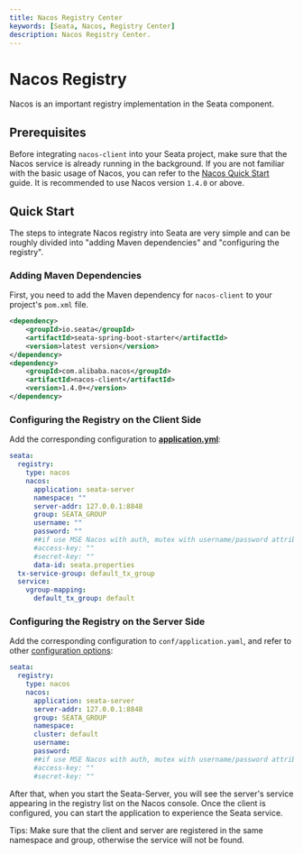 ```yaml
---
title: Nacos Registry Center
keywords: [Seata, Nacos, Registry Center]
description: Nacos Registry Center.
---
```


# Nacos Registry

Nacos is an important registry implementation in the Seata component.

## Prerequisites

Before integrating `nacos-client` into your Seata project, make sure that the Nacos service is already running in the background. If you are not familiar with the basic usage of Nacos, you can refer to the [Nacos Quick Start](https://nacos.io/en-us/docs/quick-start.html) guide. It is recommended to use Nacos version `1.4.0` or above.

## Quick Start

The steps to integrate Nacos registry into Seata are very simple and can be roughly divided into "adding Maven dependencies" and "configuring the registry".

### Adding Maven Dependencies

First, you need to add the Maven dependency for `nacos-client` to your project's `pom.xml` file.

```xml
<dependency>
    <groupId>io.seata</groupId>
    <artifactId>seata-spring-boot-starter</artifactId>
    <version>latest version</version>
</dependency>
<dependency>
    <groupId>com.alibaba.nacos</groupId>
    <artifactId>nacos-client</artifactId>
    <version>1.4.0+</version>
</dependency>
```

### Configuring the Registry on the Client Side

Add the corresponding configuration to [**application.yml**](https://github.com/apache/incubator-seata/blob/2.0.0/script/client/spring/application.yml):

```yaml
seata:
  registry:
    type: nacos
    nacos:
      application: seata-server
      namespace: ""
      server-addr: 127.0.0.1:8848
      group: SEATA_GROUP
      username: ""
      password: ""
      ##if use MSE Nacos with auth, mutex with username/password attribute
      #access-key: ""
      #secret-key: ""
      data-id: seata.properties
  tx-service-group: default_tx_group
  service:
    vgroup-mapping:
      default_tx_group: default

```

### Configuring the Registry on the Server Side

Add the corresponding configuration to `conf/application.yaml`, and refer to other [configuration options](https://github.com/apache/incubator-seata/blob/2.0.0/server/src/main/resources/application.example.yml):

```yaml
seata:
  registry:
    type: nacos
    nacos:
      application: seata-server
      server-addr: 127.0.0.1:8848
      group: SEATA_GROUP
      namespace:
      cluster: default
      username:
      password:
      ##if use MSE Nacos with auth, mutex with username/password attribute
      #access-key: ""
      #secret-key: ""
```

After that, when you start the Seata-Server, you will see the server's service appearing in the registry list on the Nacos console. Once the client is configured, you can start the application to experience the Seata service.

Tips: Make sure that the client and server are registered in the same namespace and group, otherwise the service will not be found.